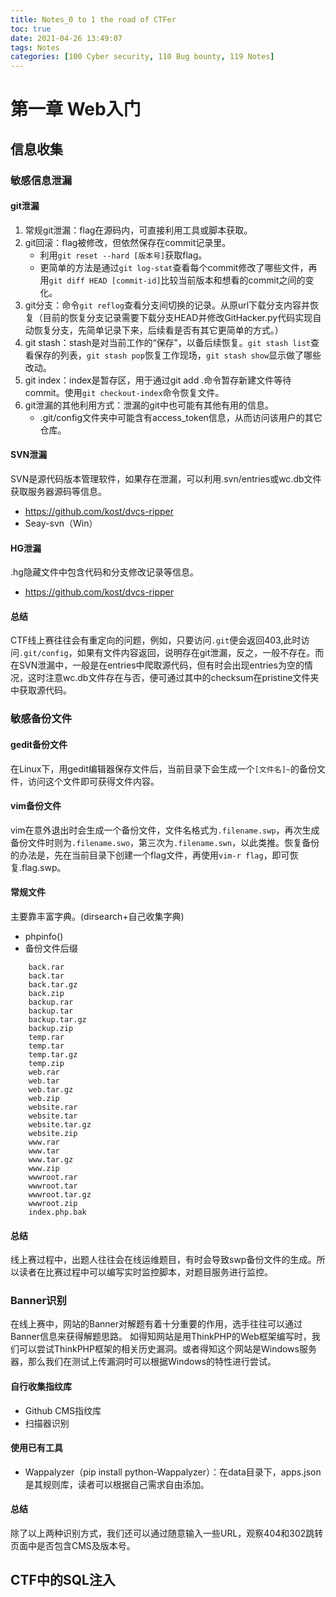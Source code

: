 ```yaml
---
title: Notes_0 to 1 the road of CTFer
toc: true
date: 2021-04-26 13:49:07
tags: Notes
categories: [100 Cyber security, 110 Bug bounty, 119 Notes]
---
```


# 第一章 Web入门

## 信息收集

### 敏感信息泄漏

#### git泄漏

1. 常规git泄漏：flag在源码内，可直接利用工具或脚本获取。
1. git回滚：flag被修改，但依然保存在commit记录里。
    * 利用`git reset --hard [版本号]`获取flag。
    * 更简单的方法是通过`git log-stat`查看每个commit修改了哪些文件，再用`git diff HEAD [commit-id]`比较当前版本和想看的commit之间的变化。
1. git分支：命令`git reflog`查看分支间切换的记录。从原url下载分支内容并恢复（目前的恢复分支记录需要下载分支HEAD并修改GitHacker.py代码实现自动恢复分支，先简单记录下来，后续看是否有其它更简单的方式。）
1. git stash：stash是对当前工作的“保存”，以备后续恢复。`git stash list`查看保存的列表，`git stash pop`恢复工作现场，`git stash show`显示做了哪些改动。
1. git index：index是暂存区，用于通过git add .命令暂存新建文件等待commit。使用`git checkout-index`命令恢复文件。
1. git泄漏的其他利用方式：泄漏的git中也可能有其他有用的信息。
    * .git/config文件夹中可能含有access_token信息，从而访问该用户的其它仓库。

#### SVN泄漏
SVN是源代码版本管理软件，如果存在泄漏，可以利用.svn/entries或wc.db文件获取服务器源码等信息。
* https://github.com/kost/dvcs-ripper
* Seay-svn（Win）

#### HG泄漏
.hg隐藏文件中包含代码和分支修改记录等信息。
* https://github.com/kost/dvcs-ripper

#### 总结
CTF线上赛往往会有重定向的问题，例如，只要访问`.git`便会返回403,此时访问`.git/config`，如果有文件内容返回，说明存在git泄漏，反之，一般不存在。而在SVN泄漏中，一般是在entries中爬取源代码，但有时会出现entries为空的情况，这时注意wc.db文件存在与否，便可通过其中的checksum在pristine文件夹中获取源代码。

### 敏感备份文件

#### gedit备份文件
在Linux下，用gedit编辑器保存文件后，当前目录下会生成一个`[文件名]~`的备份文件，访问这个文件即可获得文件内容。

#### vim备份文件
vim在意外退出时会生成一个备份文件，文件名格式为`.filename.swp`，再次生成备份文件时则为`.filename.swo`，第三次为`.filename.swn`，以此类推。恢复备份的办法是，先在当前目录下创建一个flag文件，再使用`vim-r flag`，即可恢复.flag.swp。

#### 常规文件
主要靠丰富字典。(dirsearch+自己收集字典)
* phpinfo()
* 备份文件后缀
```
    back.rar
    back.tar
    back.tar.gz
    back.zip
    backup.rar
    backup.tar
    backup.tar.gz
    backup.zip
    temp.rar
    temp.tar
    temp.tar.gz
    temp.zip
    web.rar
    web.tar
    web.tar.gz
    web.zip
    website.rar
    website.tar
    website.tar.gz
    website.zip
    www.rar
    www.tar
    www.tar.gz
    www.zip
    wwwroot.rar
    wwwroot.tar
    wwwroot.tar.gz
    wwwroot.zip
    index.php.bak
```

#### 总结
线上赛过程中，出题人往往会在线运维题目，有时会导致swp备份文件的生成。所以读者在比赛过程中可以编写实时监控脚本，对题目服务进行监控。

### Banner识别
在线上赛中，网站的Banner对解题有着十分重要的作用，选手往往可以通过Banner信息来获得解题思路。
如得知网站是用ThinkPHP的Web框架编写时，我们可以尝试ThinkPHP框架的相关历史漏洞。或者得知这个网站是Windows服务器，那么我们在测试上传漏洞时可以根据Windows的特性进行尝试。

#### 自行收集指纹库
* Github CMS指纹库
* 扫描器识别

#### 使用已有工具
* Wappalyzer（pip install python-Wappalyzer）：在data目录下，apps.json是其规则库，读者可以根据自己需求自由添加。

#### 总结
除了以上两种识别方式，我们还可以通过随意输入一些URL，观察404和302跳转页面中是否包含CMS及版本号。

## CTF中的SQL注入
